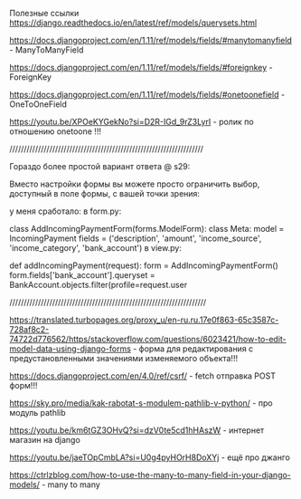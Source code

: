 Полезные ссылки
https://django.readthedocs.io/en/latest/ref/models/querysets.html

https://docs.djangoproject.com/en/1.11/ref/models/fields/#manytomanyfield   - ManyToManyField 

https://docs.djangoproject.com/en/1.11/ref/models/fields/#foreignkey   -ForeignKey 

https://docs.djangoproject.com/en/1.11/ref/models/fields/#onetoonefield  -OneToOneField

https://youtu.be/XPOeKYGekNo?si=D2R-IGd_9rZ3LyrI  - ролик по отношению onetoone !!!

////////////////////////////////////////////////////////////////////

Гораздо более простой вариант ответа @ s29:

Вместо настройки формы вы можете просто ограничить выбор, доступный в поле формы, с вашей точки зрения:

у меня сработало: в form.py:

class AddIncomingPaymentForm(forms.ModelForm):
    class Meta: 
        model = IncomingPayment
        fields = ('description', 'amount', 'income_source', 'income_category', 'bank_account')
в view.py:

def addIncomingPayment(request):
    form = AddIncomingPaymentForm()
    form.fields['bank_account'].queryset = BankAccount.objects.filter(profile=request.user

/////////////////////////////////////////////////////////////////////

https://translated.turbopages.org/proxy_u/en-ru.ru.17e0f863-65c3587c-728af8c2-74722d776562/https/stackoverflow.com/questions/6023421/how-to-edit-model-data-using-django-forms - форма для редактирования с предустановленными значениями изменяемого объекта!!!

https://docs.djangoproject.com/en/4.0/ref/csrf/ - fetch отправка POST форм!!!


https://sky.pro/media/kak-rabotat-s-modulem-pathlib-v-python/ - про модуль pathlib

https://youtu.be/km6tGZ3OHvQ?si=dzV0te5cd1hHAszW  - интернет магазин на django


https://youtu.be/jaeTOpCmbLA?si=U0g4pyHOrH8DoXYj - ещё про джанго

https://ctrlzblog.com/how-to-use-the-many-to-many-field-in-your-django-models/    -  many to many
